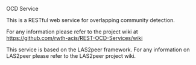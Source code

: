OCD Service

This is a RESTful web service for overlapping community detection.

For any information please refer to the project wiki at https://github.com/rwth-acis/REST-OCD-Services/wiki
	
This service is based on the LAS2peer framework. For any information on LAS2peer please refer to the LAS2peer project wiki.
